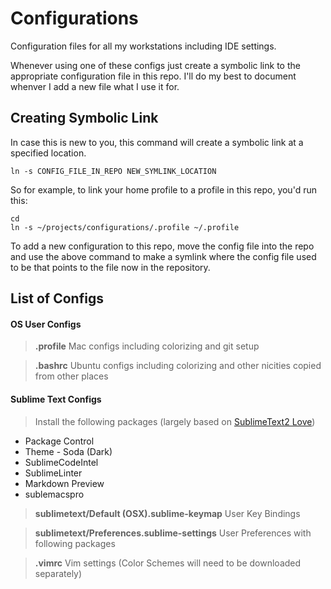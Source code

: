 Configurations
==============

Configuration files for all my workstations including IDE settings.

Whenever using one of these configs just create a symbolic link to the appropriate
configuration file in this repo. I'll do my best to document whenver I add
a new file what I use it for.

## Creating Symbolic Link
In case this is new to you, this command will create a symbolic link at
a specified location.

    ln -s CONFIG_FILE_IN_REPO NEW_SYMLINK_LOCATION

So for example, to link your home profile to a profile in this repo, you'd run this:

    cd
    ln -s ~/projects/configurations/.profile ~/.profile

To add a new configuration to this repo, move the config file into the repo and use
the above command to make a symlink where the config file used to be that points
to the file now in the repository.

## List of Configs

#### OS User Configs

> **.profile** Mac configs including colorizing and git setup

> **.bashrc** Ubuntu configs including colorizing and other nicities copied from other places

#### Sublime Text Configs

> Install the following packages (largely based on [SublimeText2 Love](http://kennethreitz.org/sublime-text-2-love/))
* Package Control
* Theme - Soda (Dark)
* SublimeCodeIntel
* SublimeLinter
* Markdown Preview
* sublemacspro

> **sublimetext/Default (OSX).sublime-keymap** User Key Bindings

> **sublimetext/Preferences.sublime-settings** User Preferences with following packages

> **.vimrc** Vim settings (Color Schemes will need to be downloaded separately)
